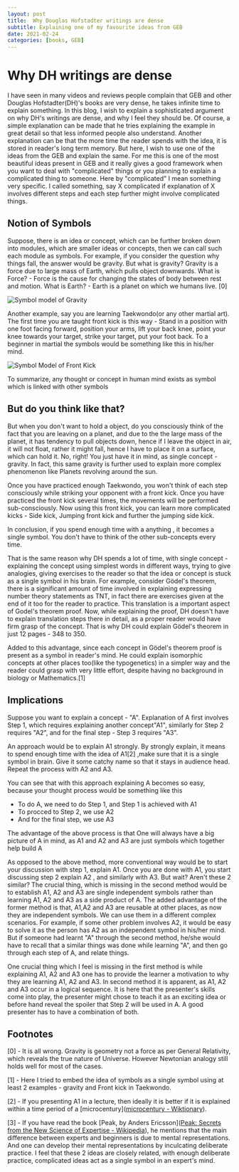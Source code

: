 ```yaml
---
layout: post
title:  Why Douglas Hofstadter writings are dense
subtitle: Explaining one of my favourite ideas from GEB
date: 2021-02-24
categories: [books, GEB]
---
```


# Why DH writings are dense

I have seen in many videos and reviews people complain that GEB and other Douglas Hofstadter(DH)'s books are very dense, he takes infinite time to explain something. In this blog, I wish to explain a sophisticated argument on why DH's writings are dense, and why I feel they should be. Of course, a simple explanation can be made that he tries explaining the example in great detail so that less informed people also understand. Another explanation can be that the more time the reader spends with the idea, it is stored in reader's long term memory. But here, I wish to use one of the ideas from the GEB and explain the same.  For me this is one of the most beautiful ideas present in GEB and it really gives a good framework when you want to deal with "complicated" things or you planning to explain a complicated thing to someone. Here by "complicated" I mean something very specific. I called something, say X complicated if explanation of X involves different steps and each step further might involve complicated things.

## Notion of Symbols

Suppose, there is an idea or concept, which can be further broken down into modules, which are smaller ideas or concepts, then we can call such each module as symbols. For example, if you consider the question why things fall, the answer would be gravity. But what is gravity? Gravity is a force due to large mass of Earth, which pulls object downwards. What is Force? - Force is the cause for changing the states of body between rest and motion. What is Earth? -  Earth is a planet on which we humans live. [0]



![Symbol model of Gravity](https://i.imgur.com/vrXf5P7.png)



Another example, say you are learning Taekwondo(or any other martial art). The first time you are taught front kick is this way - Stand in a position with one foot facing forward, position your arms, lift your back knee, point your knee towards your target, strike your target, put your foot back. To a beginner in martial the symbols would be something like this in his/her mind. 



![Symbol Model of Front Kick](https://i.imgur.com/VkOs9V6.png)



To summarize, any thought or concept in human mind exists as symbol which is linked with other symbols

## But do you think like that? 

But when you don't want to hold a object, do you consciously think of the fact that you are leaving on a planet, and due to the the large mass of the planet, it has tendency to pull objects down, hence if I leave the object in air, it will not float, rather it might fall, hence I have to place it on a surface, which can hold it. No, right! You just have it in mind, as single concept - gravity. In fact, this same gravity is further used to explain more complex phenomenon like Planets revolving around the sun.

 Once you have practiced enough Taekwondo, you won't think of each step consciously while striking your opponent with a front kick. Once you have practiced the front kick several times, the movements will be performed sub-consciously. Now using this front kick, you can learn more complicated kicks  - Side kick, Jumping front kick and further the jumping side kick.

In conclusion, if you spend enough time with a anything , it becomes a single symbol. You don't have to think of the other sub-concepts  every time. 

That is the same reason why DH spends a lot of time, with single concept - explaining the concept using simplest words in different ways, trying to give analogies, giving exercises to the reader so that the idea or concept is stuck as a single symbol in his brain. For example, consider Gödel's theorem, there is a significant amount of time involved in explaining expressing number theory statements as TNT, in fact there are exercises given at the end of it too for the reader to practice. This translation is a important aspect of Godel's theorem proof. Now, while explaining the proof, DH doesn't have to explain translation steps there in detail, as a proper reader would have firm grasp of the concept. That is why DH could explain Gödel's theorem in just 12 pages - 348 to 350.

Added to this advantage, since each concept in Gödel's theorem proof is present as a symbol in reader's mind. He could explain isomorphic concepts at other places too(like the typogenetics) in a simpler way and the reader could grasp with very little effort, despite having no background in biology or Mathematics.[1]

## Implications

Suppose you want to explain a concept - "A". Explanation of A first involves Step 1, which requires explaining another concept"A1", similarly for Step 2 requires "A2", and for the final step - Step 3 requires "A3".

An approach would be to explain A1 strongly. By strongly explain, it means to spend enough time with the idea of A1[2] ,make sure that it is a single symbol in brain. Give it some catchy name so that it stays in audience head. Repeat the process with A2 and A3.

You can see that with this approach explaining A becomes so easy, because your thought process would be something like this

- To do A, we need to do Step 1, and Step 1 is achieved with A1
- To procced to Step 2, we use A2
- And for the final step, we use A3

The advantage of the above process is that One will always have a big picture of A in mind, as A1 and A2 and A3 are just symbols which together help build A

As opposed to the above method,  more conventional way would be to start your discussion with step 1, explain A1. Once you are done with A1, you start discussing step 2 explain A2 , and similarly with A3. But wait? Aren't these 2 similar? The crucial thing, which is missing in the second method would be to establish A1, A2 and A3 are single independent symbols rather than learning A1, A2 and A3 as a side product of A. The added advantage of the former method is that, A1,A2 and A3 are reusable at other places, as now they are independent symbols. We can use them in a different complex scenarios. For example, if some other problem involves A2, it would be easy to solve it as the person has A2 as an independent symbol in his/her mind. But if someone had learnt "A" through the second method, he/she would have to recall that a similar things was done while learning "A", and then go through each step of A, and relate things.

One crucial thing which I feel is missing in the first method is while explaining A1, A2 and A3 one has to provide the learner a motivation to why they are learning A1, A2 and A3. In second method it is apparent, as A1, A2 and A3 occur in a logical sequence. It is here that the presenter's skills come into play, the presenter might chose to teach it as an exciting idea or before hand reveal the spoiler that Step 2 will be used in A. A good presenter has to have a combination of both.

## Footnotes

[0] - It is all wrong. Gravity is geometry not a force as per General Relativity, which reveals the true nature of Universe. However Newtonian analogy still holds well for most of the cases.

[1] - Here I tried to embed the idea of symbols as a single symbol using at least 2 examples - gravity and Front kick in Taekwondo.

[2] - If you presenting A1 in a lecture, then ideally it is better if it is explained within a time period of a [microcentury]([microcentury - Wiktionary](https://en.wiktionary.org/wiki/microcentury)). 

[3] - If you have read the book [Peak, by Anders Ericsson]([Peak: Secrets from the New Science of Expertise - Wikipedia](https://en.wikipedia.org/wiki/Peak:_Secrets_from_the_New_Science_of_Expertise)), he mentions that the main difference between experts and beginners is due to mental representations. And one can develop their mental representations by inculcating deliberate practice. I feel that these 2 ideas are closely related, with enough deliberate practice, complicated ideas act as a single symbol in an expert's mind.
